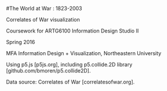 #The World at War : 1823-2003

Correlates of War visualization

Coursework for ARTG6100 Information Design Studio II

Spring 2016 

MFA Information Design + Visualization, Northeastern University

Using p5.js [p5js.org], including p5.collide.2D library [github.com/bmoren/p5.collide2D].

Data source: Correlates of War [correlatesofwar.org].
